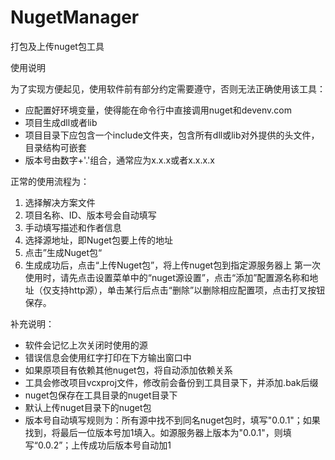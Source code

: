 # NugetManager
打包及上传nuget包工具

使用说明

为了实现方便起见，使用软件前有部分约定需要遵守，否则无法正确使用该工具：

- 应配置好环境变量，使得能在命令行中直接调用nuget和devenv.com
- 项目生成dll或者lib
- 项目目录下应包含一个include文件夹，包含所有dll或lib对外提供的头文件，目录结构可嵌套
- 版本号由数字+'.'组合，通常应为x.x.x或者x.x.x.x

正常的使用流程为：

1. 选择解决方案文件
2. 项目名称、ID、版本号会自动填写
3. 手动填写描述和作者信息
4. 选择源地址，即Nuget包要上传的地址
5. 点击”生成Nuget包“
6. 生成成功后，点击“上传Nuget包”，将上传nuget包到指定源服务器上
   第一次使用时，请先点击设置菜单中的“nuget源设置”，点击“添加”配置源名称和地址（仅支持http源），单击某行后点击“删除”以删除相应配置项，点击打叉按钮保存。

补充说明：

- 软件会记忆上次关闭时使用的源
- 错误信息会使用红字打印在下方输出窗口中
- 如果原项目有依赖其他nuget包，将自动添加依赖关系
- 工具会修改项目vcxproj文件，修改前会备份到工具目录下，并添加.bak后缀
- nuget包保存在工具目录的nuget目录下
- 默认上传nuget目录下的nuget包
- 版本号自动填写规则为：所有源中找不到同名nuget包时，填写"0.0.1"；如果找到，将最后一位版本号加1填入。如源服务器上版本为"0.0.1"，则填写“0.0.2”；上传成功后版本号自动加1
